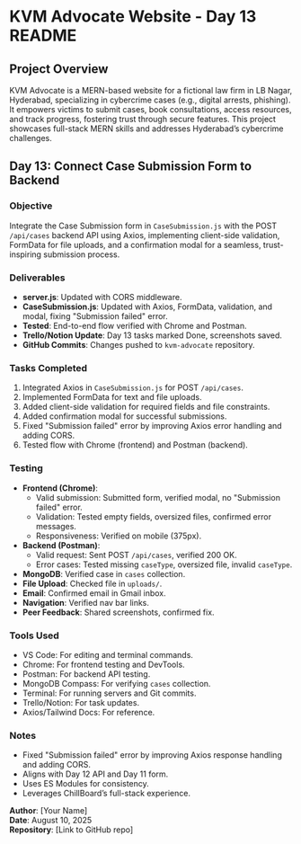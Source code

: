 # KVM Advocate Website - Day 13 README

## Project Overview

KVM Advocate is a MERN-based website for a fictional law firm in LB Nagar, Hyderabad, specializing in cybercrime cases (e.g., digital arrests, phishing). It empowers victims to submit cases, book consultations, access resources, and track progress, fostering trust through secure features. This project showcases full-stack MERN skills and addresses Hyderabad’s cybercrime challenges.

## Day 13: Connect Case Submission Form to Backend

### Objective
Integrate the Case Submission form in `CaseSubmission.js` with the POST `/api/cases` backend API using Axios, implementing client-side validation, FormData for file uploads, and a confirmation modal for a seamless, trust-inspiring submission process.

### Deliverables
- **server.js**: Updated with CORS middleware.
- **CaseSubmission.js**: Updated with Axios, FormData, validation, and modal, fixing "Submission failed" error.
- **Tested**: End-to-end flow verified with Chrome and Postman.
- **Trello/Notion Update**: Day 13 tasks marked Done, screenshots saved.
- **GitHub Commits**: Changes pushed to `kvm-advocate` repository.

### Tasks Completed
1. Integrated Axios in `CaseSubmission.js` for POST `/api/cases`.
2. Implemented FormData for text and file uploads.
3. Added client-side validation for required fields and file constraints.
4. Added confirmation modal for successful submissions.
5. Fixed "Submission failed" error by improving Axios error handling and adding CORS.
6. Tested flow with Chrome (frontend) and Postman (backend).

### Testing
- **Frontend (Chrome)**:
  - Valid submission: Submitted form, verified modal, no "Submission failed" error.
  - Validation: Tested empty fields, oversized files, confirmed error messages.
  - Responsiveness: Verified on mobile (375px).
- **Backend (Postman)**:
  - Valid request: Sent POST `/api/cases`, verified 200 OK.
  - Error cases: Tested missing `caseType`, oversized file, invalid `caseType`.
- **MongoDB**: Verified case in `cases` collection.
- **File Upload**: Checked file in `uploads/`.
- **Email**: Confirmed email in Gmail inbox.
- **Navigation**: Verified nav bar links.
- **Peer Feedback**: Shared screenshots, confirmed fix.

### Tools Used
- VS Code: For editing and terminal commands.
- Chrome: For frontend testing and DevTools.
- Postman: For backend API testing.
- MongoDB Compass: For verifying `cases` collection.
- Terminal: For running servers and Git commits.
- Trello/Notion: For task updates.
- Axios/Tailwind Docs: For reference.

### Notes
- Fixed "Submission failed" error by improving Axios response handling and adding CORS.
- Aligns with Day 12 API and Day 11 form.
- Uses ES Modules for consistency.
- Leverages ChillBoard’s full-stack experience.

**Author**: [Your Name]  
**Date**: August 10, 2025  
**Repository**: [Link to GitHub repo]